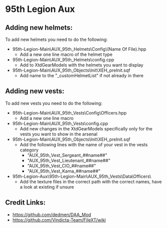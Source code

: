 # 95th Legion Aux

## Adding new helmets:
To add new helmets you need to do the following:

- 95th-Legion-Main\AUX_95th_Helmets\Config\\(Name Of File).hpp
    - Add a new one line macro of the helmet type
- 95th-Legion-Main\AUX_95th_Helmets\config.cpp
    - Add to XtdGearModels with the helmets you want to display
- 95th-Legion-Main\AUX_95th_Objects\Init\XEH_preInit.sqf
    - Add name to the "_customHelmetList" if not already in there

## Adding new vests:

To add new vests you need to do the following:
- 95th-Legion-Main\AUX_95th_Vests\Config\Officers.hpp
    - Add a new one line macro
- 95th-Legion-Main\AUX_95th_Vests\config.cpp
    - Add new changes in the XtdGearModels specifically only for the vests you want to show in the arsenal
- 95th-Legion-Main\AUX_95th_Objects\Init\XEH_preInit.sqf
    - Add the following lines with the name of your vest in the vests category
        - "AUX_95th_Vest_Sergeant_##name##"
        - "AUX_95th_Vest_Lieutenant_##name##"
        - "AUX_95th_Vest_CIO_##name##"
        - "AUX_95th_Vest_Kama_##name##"
- 95th-Legion-Aux\95th-Legion-Main\AUX_95th_Vests\Data\Officers\
    - Add the texture files in the correct path with the correct names, have a look at existing if unsure

## Credit Links:
- https://github.com/dedmen/DAA_Mod
- https://github.com/Vindicta-Team/FileXT/wiki